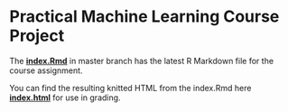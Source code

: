 # Practical Machine Learning Course Project

The [**index.Rmd**](https://github.com/jeff-phil/PredMachLearn_015/blob/master/index.Rmd) in master branch has the latest R Markdown file for the course assignment.

You can find the resulting knitted HTML from the index.Rmd here [**index.html**](https://jeff-phil.github.io/PredMachLearn_015/) for use in grading.

